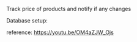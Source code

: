 Track price of products and notify if any changes

Database setup:

reference: https://youtu.be/OM4aZJW_Ojs
